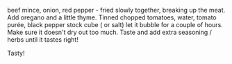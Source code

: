 beef mince, onion, red pepper - fried slowly together, breaking up the meat. Add oregano and a little thyme. Tinned chopped tomatoes, water, tomato purée, black pepper stock cube ( or salt) let it bubble for a couple of hours. Make sure it doesn't dry out too much. Taste and add extra seasoning / herbs until it tastes right!

Tasty!
